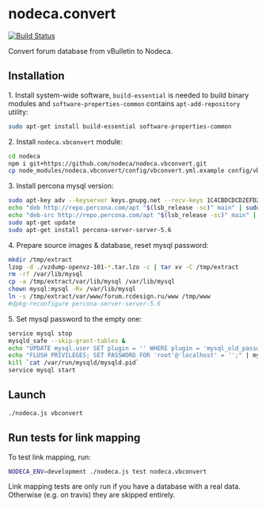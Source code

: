 nodeca.convert
==============

[![Build Status](https://travis-ci.org/nodeca/nodeca.vbconvert.svg?branch=master)](https://travis-ci.org/nodeca/nodeca.vbconvert)

Convert forum database from vBulletin to Nodeca.

Installation
------------

1\. Install system-wide software, `build-essential` is needed to build binary modules and `software-properties-common` contains `apt-add-repository` utility:

```sh
sudo apt-get install build-essential software-properties-common
```

2\. Install `nodeca.vbconvert` module:

```sh
cd nodeca
npm i git+https://github.com/nodeca/nodeca.vbconvert.git
cp node_modules/nodeca.vbconvert/config/vbconvert.yml.example config/vbconvert.yml
```

3\. Install percona mysql version:

```sh
sudo apt-key adv --keyserver keys.gnupg.net --recv-keys 1C4CBDCDCD2EFD2A
echo "deb http://repo.percona.com/apt "$(lsb_release -sc)" main" | sudo tee /etc/apt/sources.list.d/percona.list
echo "deb-src http://repo.percona.com/apt "$(lsb_release -sc)" main" | sudo tee -a /etc/apt/sources.list.d/percona.list
sudo apt-get update
sudo apt-get install percona-server-server-5.6
```

4\. Prepare source images & database, reset mysql password:

```sh
mkdir /tmp/extract
lzop -d ./vzdump-openvz-101-*.tar.lzo -c | tar xv -C /tmp/extract
rm -rf /var/lib/mysql
cp -a /tmp/extract/var/lib/mysql /var/lib/mysql
chown mysql:mysql -Rv /var/lib/mysql
ln -s /tmp/extract/var/www/forum.rcdesign.ru/www /tmp/www
#dpkg-reconfigure percona-server-server-5.6
```

5\. Set mysql password to the empty one:

```sh
service mysql stop
mysqld_safe --skip-grant-tables &
echo "UPDATE mysql.user SET plugin = '' WHERE plugin = 'mysql_old_password'; FLUSH PRIVILEGES;" | mysql
echo "FLUSH PRIVILEGES; SET PASSWORD FOR 'root'@'localhost' = '';" | mysql
kill `cat /var/run/mysqld/mysqld.pid`
service mysql start
```

Launch
------

```sh
./nodeca.js vbconvert
```

Run tests for link mapping
--------------------------

To test link mapping, run:

```sh
NODECA_ENV=development ./nodeca.js test nodeca.vbconvert
```

Link mapping tests are only run if you have a database with a real data. Otherwise (e.g. on travis) they are skipped entirely.
